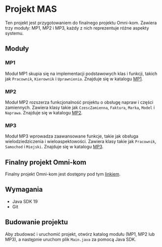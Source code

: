 # Projekt MAS

Ten projekt jest przygotowaniem do finalnego projektu Omni-kom. Zawiera trzy moduły: MP1, MP2 i MP3, każdy z nich reprezentuje różne aspekty systemu.

## Moduły

### MP1

Moduł MP1 skupia się na implementacji podstawowych klas i funkcji, takich jak `Pracownik`, `Kierownik` i `Uprawnienia`. Znajduje się w katalogu [MP1](MP1/).

### MP2

Moduł MP2 rozszerza funkcjonalność projektu o obsługę napraw i części zamiennych. Zawiera klasy takie jak `CzescZamienna`, `Faktura`, `Marka`, `Model` i `Naprawa`. Znajduje się w katalogu [MP2](MP2/).

### MP3

Moduł MP3 wprowadza zaawansowane funkcje, takie jak obsługa wielodziedziczenia i wieloaspektowości. Zawiera klasy takie jak `Pracownik`, `Samochod` i `Miejski`. Znajduje się w katalogu [MP3](MP3/).

## Finalny projekt Omni-kom

Finalny projekt Omni-kom jest dostępny pod tym [linkiem](https://github.com/ClipLee/Omni-kom).

## Wymagania

- Java SDK 19
- Git

## Budowanie projektu

Aby zbudować i uruchomić projekt, otwórz katalog modułu (MP1, MP2 lub MP3), a następnie uruchom plik `Main.java` za pomocą Java SDK.
